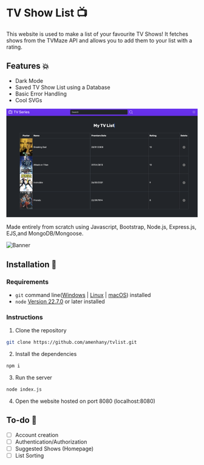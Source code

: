 # TV Show List 📺

This website is used to make a list of your favourite TV Shows! It fetches shows from the TVMaze API and allows you to add them to your list with a rating.

## Features 💥
- Dark Mode
- Saved TV Show List using a Database
- Basic Error Handling
- Cool SVGs

![Banner](preview/list-dark.png)

Made entirely from scratch using Javascript, Bootstrap, Node.js, Express.js, EJS,and MongoDB/Mongoose.

![Banner](preview/add.png)

## Installation 🔧

### Requirements
- `git` command line([Windows](https://git-scm.com/download/win) | [Linux](https://git-scm.com/download/linux) | [macOS](https://git-scm.com/download/mac)) installed
- `node` [Version 22.7.0](https://nodejs.org/en) or later installed

### Instructions
1. Clone the repository
```sh
git clone https://github.com/amenhany/tvlist.git
```
2. Install the dependencies
```sh
npm i
```
3. Run the server
```sh
node index.js
```
4. Open the website hosted on port 8080 (localhost:8080)

## To-do 📝
- [ ] Account creation
- [ ] Authentication/Authorization
- [ ] Suggested Shows (Homepage)
- [ ] List Sorting
